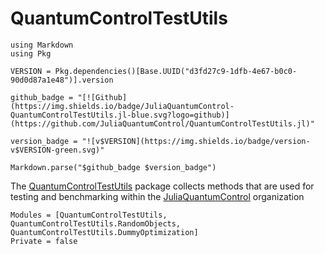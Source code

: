 # QuantumControlTestUtils

```@eval
using Markdown
using Pkg

VERSION = Pkg.dependencies()[Base.UUID("d3fd27c9-1dfb-4e67-b0c0-90d0d87a1e48")].version

github_badge = "[![Github](https://img.shields.io/badge/JuliaQuantumControl-QuantumControlTestUtils.jl-blue.svg?logo=github)](https://github.com/JuliaQuantumControl/QuantumControlTestUtils.jl)"

version_badge = "![v$VERSION](https://img.shields.io/badge/version-v$VERSION-green.svg)"

Markdown.parse("$github_badge $version_badge")
```

The [QuantumControlTestUtils](https://github.com/JuliaQuantumControl/QuantumControlTestUtils.jl) package collects methods that are used for testing and benchmarking within the [JuliaQuantumControl](https://github.com/JuliaQuantumControl) organization

```@autodocs
Modules = [QuantumControlTestUtils, QuantumControlTestUtils.RandomObjects, QuantumControlTestUtils.DummyOptimization]
Private = false
```
